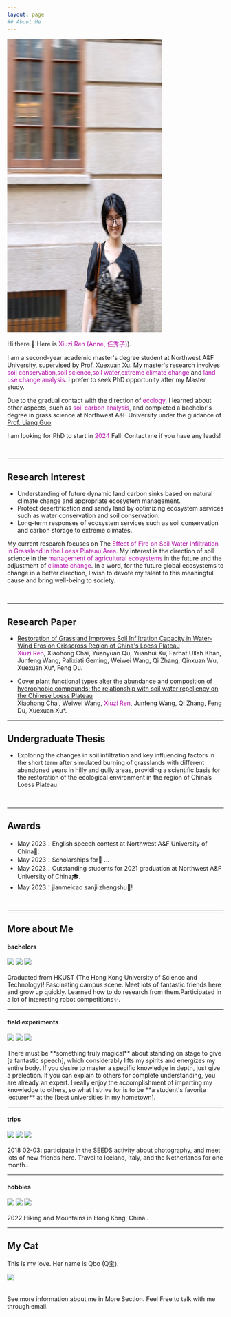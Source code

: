 ```yaml
---
layout: page
## About Me
---
```



<img src="images/anne.jpg" class="floatpic" width="360" height="680">

Hi there 👋.Here is <font color="#B509AC">Xiuzi Ren (Anne, 任秀子)</font>).

I am a second-year academic master's degree student at Northwest A&F University, supervised by [Prof. Xuexuan Xu](https://www.researchgate.net/profile/Xu-Xuexuan). My master's research involves <font color="#B509AC">soil conservation</font>,<font color="#B509AC">soil science</font>,<font color="#B509AC">soil water</font>,<font color="#B509AC">extreme climate change</font> and <font color="#B509AC">land use change analysis</font>. I prefer to seek PhD opportunity after my Master study.

Due to the gradual contact with the direction of <font color="#B509AC">ecology</font>, I learned about other aspects, such as <font color="#B509AC">soil carbon analysis</font>, and completed a bachelor's degree in grass science at Northwest A&F University under the guidance of  [Prof. Liang Guo](https://www.researchgate.net/profile/Liang-Guo-26).

I am looking for PhD to start in <font color="#B509AC">2024</font> Fall. Contact me if you have any leads!

<br>


---

## Research Interest

- Understanding of future dynamic land carbon sinks based on natural climate change and appropriate ecosystem management.
- Protect desertification and sandy land by optimizing ecosystem services such as water conservation and soil conservation.
- Long-term responses of ecosystem services such as soil conservation and carbon storage to extreme climates.

My current research focuses on The <font color="#B509AC"> Effect of Fire on Soil Water Infiltration in Grassland in the Loess Plateau Area</font>. My interest is the direction of soil science in the <font color="#B509AC">management of agricultural ecosystems</font> in the future and the adjustment of <font color="#B509AC">climate change</font>. In a word, for the future global ecosystems to change in a better direction, I wish to devote my talent to this meaningful cause and bring well-being to society.

<br>

---

## Research Paper


- [Restoration of Grassland Improves Soil Infiltration Capacity in Water-Wind Erosion Crisscross Region of China's Loess Plateau](https://www.mdpi.com/2073-445X/12/8/1485)<br><font color="#B509AC">Xiuzi Ren</font>, Xiaohong Chai, Yuanyuan Qu, Yuanhui Xu, Farhat Ullah Khan, Junfeng Wang, Palixiati Geming, Weiwei Wang,  Qi Zhang, Qinxuan Wu, Xuexuan Xu*, Feng Du.<br>

- [Cover plant functional types alter the abundance and composition of hydrophobic compounds: the relationship with soil water repellency on the Chinese Loess Plateau](https://Anne-Ren.github.io/mypaper/plant.pdf)<br>Xiaohong Chai, Weiwei Wang, <font color="#B509AC">Xiuzi Ren</font>, Junfeng Wang, Qi Zhang, Feng Du, Xuexuan Xu*.<br>



---


## Undergraduate Thesis


- Exploring the changes in soil infiltration and key influencing factors in the short term after simulated burning of grasslands with different abandoned years in hilly and gully areas, providing a scientific basis for the restoration of the ecological environment in the region of China’s Loess Plateau.

<br>

---

## Awards

- May 2023：English speech contest at Northwest A&F University of China🎤.
- May 2023：Scholarships for🌟 ...
- May 2023：Outstanding students for 2021 graduation at Northwest A&F University of China🎓.
- May 2023：jianmeicao sanji zhengshu💃!

<br>

---

## More about Me

#### bachelors


<div class="third">
<img src="https://Anne-Ren.github.io/images/be1.jpg" >
<img src="https://Anne-Ren.github.io/images/be2.jpg" >
<img src="https://Anne-Ren.github.io/images/be3.jpg" >
</div>
<br>Graduated from HKUST (The Hong Kong University of Science and Technology)! Fascinating campus scene. Meet lots of fantastic friends here and grow up quickly. Learned how to do research from them.Participated in a lot of interesting robot competitions✨.

<br>

---

#### field experiments


<div class="third">
<img src="https://Anne-Ren.github.io/images/ex1.jpg" >
<img src="https://Anne-Ren.github.io/images/ex2.jpg" >
<img src="https://Anne-Ren.github.io/images/ex3.jpg" >
</div>
<br>There must be **something truly magical** about standing on stage to give [a fantastic speech], which considerably lifts my spirits and energizes my entire body. If you desire to master a specific knowledge in depth, just give a prelection. If you can explain to others for complete understanding, you are already an expert. I really enjoy the accomplishment of imparting my knowledge to others, so what I strive for is to be **a student's favorite lecturer** at the [best universities in my hometown].

<br>

---

#### trips

<div class="third">
<img src="https://Anne-Ren.github.io/images/tr1.jpg" >
<img src="https://Anne-Ren.github.io/images/tr2.jpg" >
<img src="https://Anne-Ren.github.io/images/tr3.jpg" >
</div>
<br>2018 02-03: participate in the SEEDS activity about photography, and meet lots of new friends here. Travel to Iceland, Italy, and the Netherlands for one month..

<br>

---


#### hobbies

<div class="third">
<img src="https://Anne-Ren.github.io/images/ho1.jpg" >
<img src="https://Anne-Ren.github.io/images/ho2.jpg" >
<img src="https://Anne-Ren.github.io/images/ho3.jpg" >
</div>
<br>2022 Hiking and Mountains in Hong Kong, China..

<br>

---

## My Cat

This is my love. Her name is Qbo (Q宝).

<div>
<img src="/images/cat.JPG">
</div>
<br>

See more information about me in More Section. Feel Free to talk with me through email.


